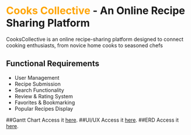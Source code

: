 # <span style="color:orange">Cooks Collective</span> - An Online Recipe Sharing Platform

CooksCollective is an online recipe-sharing platform designed to connect cooking enthusiasts, from novice home cooks to seasoned chefs

## Functional Requirements
 - User Management
 - Recipe Submission
 - Search Functionality
 - Review & Rating System
 - Favorites & Bookmarking
 - Popular Recipes Display


##Gantt Chart
Access it [here](https://docs.google.com/spreadsheets/d/1b1wzarpbqBHiPhtYcHZBJfGKpjhJ1iyIiyJ1AtwXjX0/edit?usp=sharing).
##UI/UX
Access it [here](https://www.figma.com/design/xnHAttOxHgNQuuTlTIxOtG/CooksCollective?node-id=0-1&t=4LLQvR8jBZZn4ZHl-1).
##ERD
Access it [here](https://online.visual-paradigm.com/share.jsp?id=323735393236332d3131).

